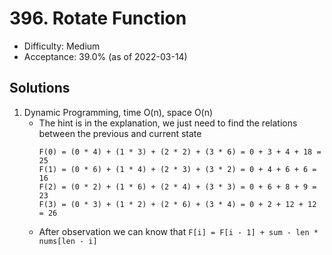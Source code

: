 # 396. Rotate Function
- Difficulty: Medium
- Acceptance: 39.0% (as of 2022-03-14)

## Solutions
   1. Dynamic Programming, time O(n), space O(n)
      * The hint is in the explanation, we just need to find the relations between the previous and current state
        ```
        F(0) = (0 * 4) + (1 * 3) + (2 * 2) + (3 * 6) = 0 + 3 + 4 + 18 = 25
        F(1) = (0 * 6) + (1 * 4) + (2 * 3) + (3 * 2) = 0 + 4 + 6 + 6 = 16
        F(2) = (0 * 2) + (1 * 6) + (2 * 4) + (3 * 3) = 0 + 6 + 8 + 9 = 23
        F(3) = (0 * 3) + (1 * 2) + (2 * 6) + (3 * 4) = 0 + 2 + 12 + 12 = 26
        ```
      * After observation we can know that `F[i] = F[i - 1] + sum - len * nums[len - i]`